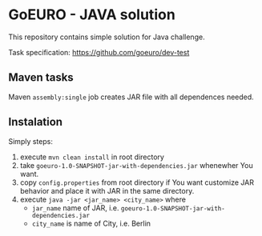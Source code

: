 __GoEURO__ - JAVA solution
======================

This repository contains simple solution for Java challenge.

Task specification: https://github.com/goeuro/dev-test


Maven tasks
-----------
Maven `assembly:single` job creates JAR file with all dependences needed.


Instalation
-----------

Simply steps:

1. execute `mvn clean install` in root directory
2. take `goeuro-1.0-SNAPSHOT-jar-with-dependencies.jar` whenewher You want.
3. copy `config.properties` from root directory if You want customize JAR behavior and place it with JAR in the same directory.
4. execute `java -jar <jar_name> <city_name>` where
   - `jar_name` name of JAR, i.e. `goeuro-1.0-SNAPSHOT-jar-with-dependencies.jar`
   - `city_name` is name of City, i.e. Berlin

 
